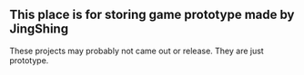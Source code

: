 ## This place is for storing game prototype made by JingShing

These projects may probably not came out or release. They are just prototype.
